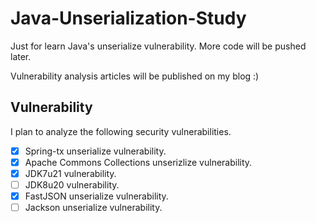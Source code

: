 # Java-Unserialization-Study

Just for learn Java's unserialize vulnerability. More code will be pushed later.

Vulnerability analysis articles will be published on my blog :)


## Vulnerability

I plan to analyze the following security vulnerabilities.

- [x] Spring-tx unserialize vulnerability.
- [x] Apache Commons Collections unserizlize vulnerability.
- [x] JDK7u21 vulnerability.
- [ ] JDK8u20 vulnerability.
- [x] FastJSON unserialize vulnerability.
- [ ] Jackson unserialize vulnerability.